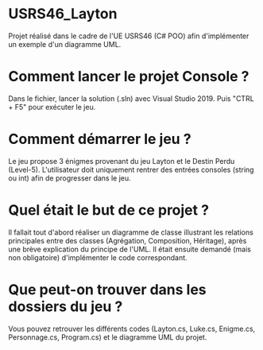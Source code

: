 # USRS46_Layton

Projet réalisé dans le cadre de l'UE USRS46 (C# POO) afin d'implémenter un exemple d'un diagramme UML.

# Comment lancer le projet Console ?

Dans le fichier, lancer la solution (.sln) avec Visual Studio 2019. Puis "CTRL + F5" pour exécuter le jeu.

# Comment démarrer le jeu ?

Le jeu propose 3 énigmes provenant du jeu Layton et le Destin Perdu (Level-5). L'utilisateur doit uniquement rentrer des entrées consoles (string ou int) afin de progresser dans le jeu.

# Quel était le but de ce projet ?

Il fallait tout d'abord réaliser un diagramme de classe illustrant les relations principales entre des classes (Agrégation, Composition, Héritage), après une brève explication du principe de l'UML. Il était ensuite demandé (mais non obligatoire) d'implémenter le code correspondant.

# Que peut-on trouver dans les dossiers du jeu ?

Vous pouvez retrouver les différents codes (Layton.cs, Luke.cs, Enigme.cs, Personnage.cs, Program.cs) et le diagramme UML du projet.
